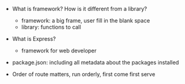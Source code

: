 * What is framework? How is it different from a library?
    * framework: a big frame, user fill in the blank space
    * library: functions to call
* What is Express?
    * framework for web developer

* package.json: including all metadata about the packages installed

* Order of route matters, run orderly, first come first serve